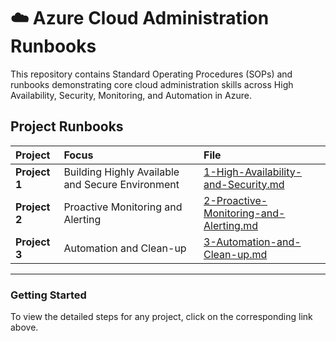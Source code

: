 # ☁️ Azure Cloud Administration Runbooks

This repository contains Standard Operating Procedures (SOPs) and runbooks demonstrating core cloud administration skills across High Availability, Security, Monitoring, and Automation in Azure.

## Project Runbooks

| Project | Focus | File |
| :--- | :--- | :--- |
| **Project 1** | Building Highly Available and Secure Environment | [1-High-Availability-and-Security.md](1-High-Availability-and-Security.md) |
| **Project 2** | Proactive Monitoring and Alerting | [2-Proactive-Monitoring-and-Alerting.md](2-Proactive-Monitoring-and-Alerting.md) |
| **Project 3** | Automation and Clean-up | [3-Automation-and-Clean-up.md](3-Automation-and-Clean-up.md) |

---
### Getting Started

To view the detailed steps for any project, click on the corresponding link above.
